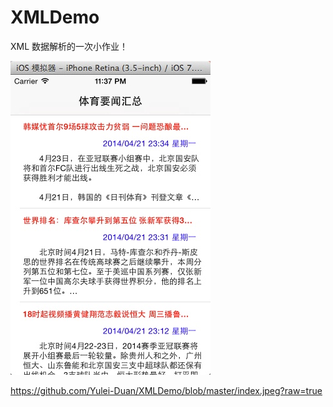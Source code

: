 XMLDemo
=======
XML 数据解析的一次小作业！


 ![image](https://raw.githubusercontent.com/Yulei-Duan/XMLDemo/master/index.jpeg)

https://github.com/Yulei-Duan/XMLDemo/blob/master/index.jpeg?raw=true
